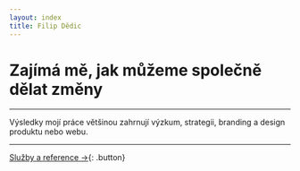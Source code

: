 ```yaml
---
layout: index
title: Filip Dědic
---
```

# Zajímá&nbsp;mě, jak můžeme společně dělat změny

***
Výsledky mojí práce většinou zahrnují výzkum, strategii, branding a&nbsp;design produktu nebo webu.

***

[Služby a reference →](/sluzby){: .button}
